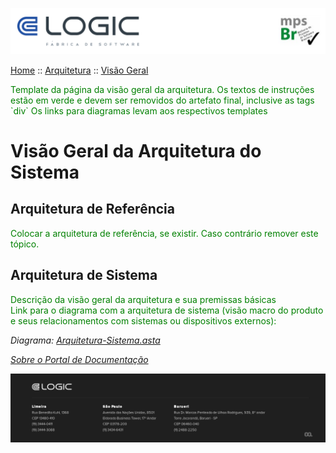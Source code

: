 ![Cabecalho](../../Index-Anexos/Cabecalho.png)

[Home](../../Index.md) :: [Arquitetura](../Arquitetura-Index.md) :: [Visão Geral](Arquitetura-Geral.md)


<div style="color:green">
  Template da página da visão geral da arquitetura. Os textos de instruções estão em verde e devem ser removidos do artefato final, inclusive as tags `div`
  Os links para diagramas levam aos respectivos templates
</div>

# Visão Geral da Arquitetura do Sistema

## Arquitetura de Referência

<div style="color:green"> Colocar a arquitetura de referência, se existir. Caso contrário remover este tópico.</div>

## Arquitetura de Sistema

<div style="color:green">Descrição da visão geral da arquitetura e sua premissas básicas</div>

<div style="color:green">Link para o diagrama com a arquitetura de sistema (visão macro do produto e seus relacionamentos com sistemas ou dispositivos externos):</div>

_Diagrama: [Arquitetura-Sistema.asta](Arquitetura-Anexos/Arquitetura-Sistema.asta)_

_[Sobre o Portal de Documentação](../../About/About.md)_

![Rodape](../../Index-Anexos/Rodape.png)
